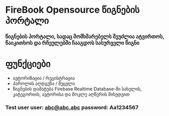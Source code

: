 # FireBook Opensource წიგნების პორტალი
### წიგნების პორტალი, სადაც მომხმარებელს შეუძლია ატვირთოს, წაიკითხოს და რჩეულებში ჩააგდოს სასურველი წიგნი
# ფუნქციები
- ავტორიზაცია / რეგისტრაცია
- პაროლის აღდგენა / შეცვლა
- წიგნების დამატება Firebase Realtime Database-ში სახელის, კატეგორიის, ავტორისა და მოკლე აღწერის მიხედვით
### Test user user: abc@abc.abc password: Aa1234567
